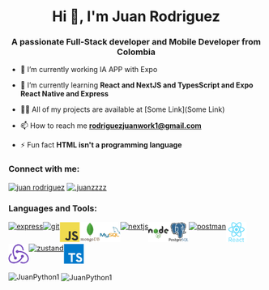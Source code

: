 <h1 align="center">Hi 👋, I'm Juan Rodriguez</h1>
<h3 align="center">A passionate Full-Stack developer and Mobile Developer from Colombia</h3>

- 🔭 I’m currently working IA APP with Expo

- 🌱 I’m currently learning **React and NextJS and TypesScript and Expo React Native and Express**

- 👨‍💻 All of my projects are available at [Some Link](Some Link)

- 📫 How to reach me **rodriguezjuanwork1@gmail.com**

- ⚡ Fun fact **HTML isn't a programming language**

<h3 align="left">Connect with me:</h3>
<p align="left">
<a href="www.linkedin.com/in/juan-rodriguez-4ba554226" target="blank"><img align="center" src="https://raw.githubusercontent.com/rahuldkjain/github-profile-readme-generator/master/src/images/icons/Social/linked-in-alt.svg" alt="juan rodriguez" height="30" width="40" /></a>
<a href="https://discord.gg/.juanzzzz" target="blank"><img align="center" src="https://raw.githubusercontent.com/rahuldkjain/github-profile-readme-generator/master/src/images/icons/Social/discord.svg" alt=".juanzzzz" height="30" width="40" /></a>
</p>
<h3 align="left">Languages and Tools:</h3>
<p align="left" style="display: flex; flex-wrap: wrap;">
  <a href="https://expressjs.com" target="_blank" rel="noreferrer"> 
    <img src="https://th.bing.com/th/id/R.8ee926be8802a7d8adec1507757f4351?rik=Er%2fwDXTdrxMHMQ&riu=http%3a%2f%2fi.cloudup.com%2fzfY6lL7eFa-3000x3000.png&ehk=Yv56sHeOh1ZzvKZsRAe6NkBtj5S35qrZDpzrD5zzJ3Y%3d&risl=&pid=ImgRaw&r=0" alt="express" width="40" height="40"/> 
  </a>
  
  <a href="https://git-scm.com/" target="_blank" rel="noreferrer"> 
    <img src="https://www.vectorlogo.zone/logos/git-scm/git-scm-icon.svg" alt="git" width="40" height="40"/> 
  </a> 
  
  <a href="https://developer.mozilla.org/en-US/docs/Web/JavaScript" target="_blank" rel="noreferrer"> 
    <img src="https://raw.githubusercontent.com/devicons/devicon/master/icons/javascript/javascript-original.svg" alt="javascript" width="40" height="40"/> 
  </a>

  <a href="https://www.mongodb.com/" target="_blank" rel="noreferrer"> 
    <img src="https://raw.githubusercontent.com/devicons/devicon/master/icons/mongodb/mongodb-original-wordmark.svg" alt="mongodb" width="40" height="40"/> 
  </a>

  <a href="https://www.mysql.com/" target="_blank" rel="noreferrer"> 
    <img src="https://raw.githubusercontent.com/devicons/devicon/master/icons/mysql/mysql-original-wordmark.svg" alt="mysql" width="40" height="40"/> 
  </a> 

  <a href="https://nextjs.org/" target="_blank" rel="noreferrer"> 
    <img src="https://cdn.worldvectorlogo.com/logos/nextjs-2.svg" alt="nextjs" width="40" height="40"/> 
  </a> 

  <a href="https://nodejs.org" target="_blank" rel="noreferrer"> 
    <img src="https://raw.githubusercontent.com/devicons/devicon/master/icons/nodejs/nodejs-original-wordmark.svg" alt="nodejs" width="40" height="40"/> 
  </a>  

  <a href="https://www.postgresql.org" target="_blank" rel="noreferrer"> 
    <img src="https://raw.githubusercontent.com/devicons/devicon/master/icons/postgresql/postgresql-original-wordmark.svg" alt="postgresql" width="40" height="40"/> 
  </a> 

  <a href="https://postman.com" target="_blank" rel="noreferrer"> 
    <img src="https://www.vectorlogo.zone/logos/getpostman/getpostman-icon.svg" alt="postman" width="40" height="40"/> 
  </a> 

  <a href="https://reactjs.org/" target="_blank" rel="noreferrer"> 
    <img src="https://raw.githubusercontent.com/devicons/devicon/master/icons/react/react-original-wordmark.svg" alt="react" width="40" height="40"/> 
  </a> 

  <a href="https://redux.js.org" target="_blank" rel="noreferrer"> 
    <img src="https://raw.githubusercontent.com/devicons/devicon/master/icons/redux/redux-original.svg" alt="redux" width="40" height="40"/> 
  </a> 

  <a href="https://zustand.docs.pmnd.rs/apis/create" target="_blank" rel="noreferrer"> 
    <img src="https://tsh.io/wp-content/uploads/2023/02/zustand-react-small.png" alt="zustand" width="40" height="40"/> 
  </a> 

  <a href="https://www.typescriptlang.org/" target="_blank" rel="noreferrer"> 
    <img src="https://raw.githubusercontent.com/devicons/devicon/master/icons/typescript/typescript-original.svg" alt="typescript" width="40" height="40"/> 
  </a>  
</p>


<p><img align="left" src="https://github-readme-stats.vercel.app/api/top-langs?username=JuanPython1&show_icons=true&locale=en&layout=compact" alt="JuanPython1" /></p>

<p>&nbsp;<img align="center" src="https://github-readme-stats.vercel.app/api?username=JuanPython1&show_icons=true&locale=en" alt="JuanPython1" /></p>

